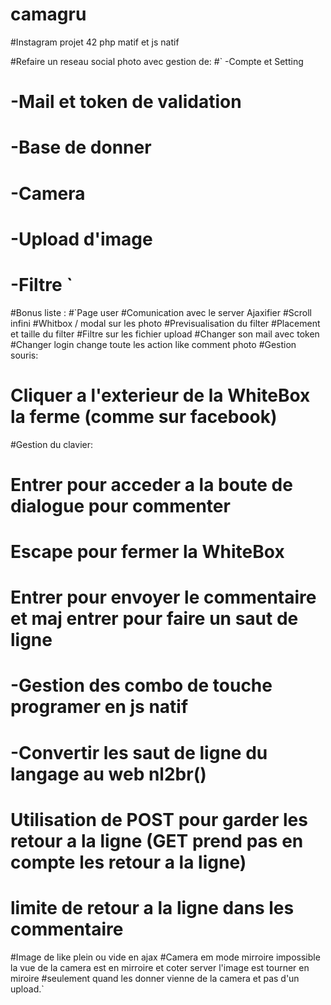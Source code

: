 # camagru
#Instagram projet 42 php matif et js natif

#Refaire un reseau social photo avec gestion de:
#` -Compte et Setting
# -Mail et token de validation
# -Base de donner 
# -Camera 
# -Upload d'image
# -Filtre `

#Bonus liste : 
#`Page user
#Comunication avec le server Ajaxifier
#Scroll infini
#Whitbox / modal sur les photo
#Previsualisation du filter
#Placement et taille du filter
#Filtre sur les fichier upload
#Changer son mail avec token
#Changer login change toute les action like comment photo
#Gestion souris:
#	Cliquer a l'exterieur de la WhiteBox la ferme (comme sur facebook)
#Gestion du clavier:
#	Entrer pour acceder a la boute de dialogue pour commenter
#	Escape pour fermer la WhiteBox
#	Entrer pour envoyer le commentaire et maj entrer pour faire un saut de ligne
#		-Gestion des combo de touche programer en js natif
#		-Convertir les saut de ligne du langage au web nl2br() 
#		Utilisation de POST pour garder les retour a la ligne (GET prend pas en compte les retour a la ligne)
#		limite de retour a la ligne dans les commentaire
#Image de like plein ou vide en ajax
#Camera em mode mirroire impossible la vue de la camera est en mirroire et coter server l'image est tourner en miroire 
#seulement quand les donner vienne de la camera et pas d'un upload.`
